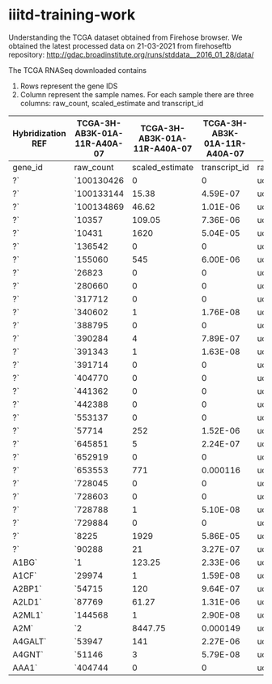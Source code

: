 # iiitd-training-work

Understanding the TCGA dataset obtained from Firehose browser. We obtained the latest processed data on 21-03-2021 from firehoseftb repository: http://gdac.broadinstitute.org/runs/stddata__2016_01_28/data/

The TCGA RNASeq downloaded contains
1. Rows represent the gene IDS
2. Column represent the sample names. For each sample there are three columns: raw_count, scaled_estimate	and transcript_id

| Hybridization REF | TCGA-3H-AB3K-01A-11R-A40A-07 | TCGA-3H-AB3K-01A-11R-A40A-07 | TCGA-3H-AB3K-01A-11R-A40A-07                                                                                                        | TCGA-3H-AB3L-01A-11R-A40A-07 | TCGA-3H-AB3L-01A-11R-A40A-07 | TCGA-3H-AB3L-01A-11R-A40A-07                                                                                                        |
| ----------------- | ---------------------------- | ---------------------------- | ----------------------------------------------------------------------------------------------------------------------------------- | ---------------------------- | ---------------------------- | ----------------------------------------------------------------------------------------------------------------------------------- |
| gene\_id          | raw\_count                   | scaled\_estimate             | transcript\_id                                                                                                                      | raw\_count                   | scaled\_estimate             | transcript\_id                                                                                                                      |
| ?`|`100130426       | 0                            | 0                            | uc011lsn.1                                                                                                                          | 0                            | 0                            | uc011lsn.1                                                                                                                          |
| ?`|`100133144       | 15.38                        | 4.59E-07                     | uc010unu.1,uc010uoa.1                                                                                                               | 14.19                        | 4.12E-07                     | uc010unu.1,uc010uoa.1                                                                                                               |
| ?`|`100134869       | 46.62                        | 1.01E-06                     | uc002bgz.2,uc002bic.2                                                                                                               | 51.81                        | 1.09E-06                     | uc002bgz.2,uc002bic.2                                                                                                               |
| ?`|`10357           | 109.05                       | 7.36E-06                     | uc010zzl.1                                                                                                                          | 156.45                       | 1.03E-05                     | uc010zzl.1                                                                                                                          |
| ?`|`10431           | 1620                         | 5.04E-05                     | uc001jiu.2,uc010qhg.1                                                                                                               | 2659                         | 8.04E-05                     | uc001jiu.2,uc010qhg.1                                                                                                               |
| ?`|`136542          | 0                            | 0                            | uc011krn.1                                                                                                                          | 0                            | 0                            | uc011krn.1                                                                                                                          |
| ?`|`155060          | 545                          | 6.00E-06                     | uc003wfr.3,uc003wft.3,uc003wfu.2,uc011kup.1                                                                                         | 1166                         | 1.33E-05                     | uc003wfr.3,uc003wft.3,uc003wfu.2,uc011kup.1                                                                                         |
| ?`|`26823           | 0                            | 0                            | uc011mlh.1                                                                                                                          | 3                            | 2.46E-07                     | uc011mlh.1                                                                                                                          |
| ?`|`280660          | 0                            | 0                            | uc010nib.1                                                                                                                          | 1                            | 2.78E-08                     | uc010nib.1                                                                                                                          |
| ?`|`317712          | 0                            | 0                            | uc010ihw.1                                                                                                                          | 0                            | 0                            | uc010ihw.1                                                                                                                          |
| ?`|`340602          | 1                            | 1.76E-08                     | uc004dpj.2                                                                                                                          | 0                            | 0                            | uc004dpj.2                                                                                                                          |
| ?`|`388795          | 0                            | 0                            | uc010zub.1                                                                                                                          | 0                            | 0                            | uc010zub.1                                                                                                                          |
| ?`|`390284          | 4                            | 7.89E-07                     | uc001qoa.2                                                                                                                          | 6                            | 1.16E-06                     | uc001qoa.2                                                                                                                          |
| ?`|`391343          | 1                            | 1.63E-08                     | uc010ewg.2,uc010ewh.1                                                                                                               | 2                            | 2.17E-08                     | uc010ewg.2,uc010ewh.1                                                                                                               |
| ?`|`391714          | 0                            | 0                            | uc011cjl.1                                                                                                                          | 0                            | 0                            | uc011cjl.1                                                                                                                          |
| ?`|`404770          | 0                            | 0                            | uc010mpu.1                                                                                                                          | 0                            | 0                            | uc010mpu.1                                                                                                                          |
| ?`|`441362          | 0                            | 0                            | uc003ydl.1,uc010mgi.2                                                                                                               | 0                            | 0                            | uc003ydl.1,uc010mgi.2                                                                                                               |
| ?`|`442388          | 0                            | 0                            | uc011lec.1                                                                                                                          | 0                            | 0                            | uc011lec.1                                                                                                                          |
| ?`|`553137          | 0                            | 0                            | uc003prp.2                                                                                                                          | 0                            | 0                            | uc003prp.2                                                                                                                          |
| ?`|`57714           | 252                          | 1.52E-06                     | uc002jye.1,uc002jyf.2,uc002jyg.1                                                                                                    | 2072                         | 1.21E-05                     | uc002jye.1,uc002jyf.2,uc002jyg.1                                                                                                    |
| ?`|`645851          | 5                            | 2.24E-07                     | uc010crq.1                                                                                                                          | 50                           | 2.17E-06                     | uc010crq.1                                                                                                                          |
| ?`|`652919          | 0                            | 0                            | uc010yxg.1                                                                                                                          | 0                            | 0                            | uc010yxg.1                                                                                                                          |
| ?`|`653553          | 771                          | 0.000116                     | uc011lsc.1                                                                                                                          | 888                          | 0.000131                     | uc011lsc.1                                                                                                                          |
| ?`|`728045          | 0                            | 0                            | uc011cbi.1                                                                                                                          | 0                            | 0                            | uc011cbi.1                                                                                                                          |
| ?`|`728603          | 0                            | 0                            | uc001jfy.3                                                                                                                          | 0                            | 0                            | uc001jfy.3                                                                                                                          |
| ?`|`728788          | 1                            | 5.10E-08                     | uc010mnx.1                                                                                                                          | 0                            | 0                            | uc010mnx.1                                                                                                                          |
| ?`|`729884          | 0                            | 0                            | uc003hdz.3                                                                                                                          | 1                            | 1.52E-08                     | uc003hdz.3                                                                                                                          |
| ?`|`8225            | 1929                         | 5.86E-05                     | uc004cpd.1,uc004cpe.1,uc011mgy.1                                                                                                    | 1705                         | 5.06E-05                     | uc004cpd.1,uc004cpe.1,uc011mgy.1                                                                                                    |
| ?`|`90288           | 21                           | 3.27E-07                     | uc003emg.2                                                                                                                          | 11                           | 1.66E-07                     | uc003emg.2                                                                                                                          |
| A1BG`|`1            | 123.25                       | 2.33E-06                     | uc002qsd.3,uc002qsf.1                                                                                                               | 73.81                        | 1.25E-06                     | uc002qsd.3,uc002qsf.1                                                                                                               |
| A1CF`|`29974        | 1                            | 1.59E-08                     | uc001jjh.2,uc001jji.2,uc001jjj.2,uc001jjk.1,uc009xov.2,uc010qhn.1,uc010qho.1                                                        | 0                            | 0                            | uc001jjh.2,uc001jji.2,uc001jjj.2,uc001jjk.1,uc009xov.2,uc010qhn.1,uc010qho.1                                                        |
| A2BP1`|`54715       | 120                          | 9.64E-07                     | uc002cyr.1,uc002cys.2,uc002cyt.2,uc002cyv.1,uc002cyw.2,uc002cyx.2,uc002cyy.2,uc010buf.1,uc010uxz.1,uc010uya.1,uc010uyb.1,uc010uyc.1 | 29                           | 2.26E-07                     | uc002cyr.1,uc002cys.2,uc002cyt.2,uc002cyv.1,uc002cyw.2,uc002cyx.2,uc002cyy.2,uc010buf.1,uc010uxz.1,uc010uya.1,uc010uyb.1,uc010uyc.1 |
| A2LD1`|`87769       | 61.27                        | 1.31E-06                     | uc001voq.1,uc001vor.2,uc001vos.2                                                                                                    | 119.11                       | 2.36E-06                     | uc001voq.1,uc001vor.2,uc001vos.2                                                                                                    |
| A2ML1`|`144568      | 1                            | 2.90E-08                     | uc001quz.3,uc001qva.1,uc001qvb.1,uc010sgm.1                                                                                         | 0                            | 0                            | uc001quz.3,uc001qva.1,uc001qvb.1,uc010sgm.1                                                                                         |
| A2M`|`2             | 8447.75                      | 0.000149                     | uc001qvj.1,uc001qvk.1,uc009zgk.1                                                                                                    | 10259.95                     | 0.000154                     | uc001qvj.1,uc001qvk.1,uc009zgk.1                                                                                                    |
| A4GALT`|`53947      | 141                          | 2.27E-06                     | uc003bdb.2,uc010gzd.2                                                                                                               | 484                          | 7.55E-06                     | uc003bdb.2,uc010gzd.2                                                                                                               |
| A4GNT`|`51146       | 3                            | 5.79E-08                     | uc003ers.2                                                                                                                          | 0                            | 0                            | uc003ers.2                                                                                                                          |
| AAA1`|`404744       | 0                            | 0                            | uc003tdz.2,uc003teb.1,uc003tek.3,uc010kwo.1,uc010kwp.1,uc010kwq.1,uc010kwx.1,uc010kwy.2,uc011kaq.1                                  | 0                            | 0                            | uc003tdz.2,uc003teb.1,uc003tek.3,uc010kwo.1,uc010kwp.1,uc010kwq.1,uc010kwx.1,uc010kwy.2,uc011kaq.1                                  |
